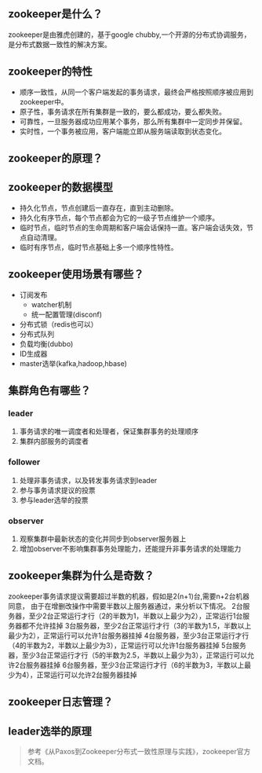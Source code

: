 ## zookeeper是什么？
zookeeper是由雅虎创建的，基于google chubby,一个开源的分布式协调服务，是分布式数据一致性的解决方案。

## zookeeper的特性
* 顺序一致性，从同一个客户端发起的事务请求，最终会严格按照顺序被应用到zookeeper中。
* 原子性，事务请求在所有集群是一致的，要么都成功，要么都失败。
* 可靠性，一旦服务器成功应用某个事务，那么所有集群中一定同步并保留。
* 实时性，一个事务被应用，客户端能立即从服务端读取到状态变化。

## zookeeper的原理？

## zookeeper的数据模型
* 持久化节点，节点创建后一直存在，直到主动删除。
* 持久化有序节点，每个节点都会为它的一级子节点维护一个顺序。
* 临时节点，临时节点的生命周期和客户端会话保持一直。客户端会话失效，节点自动清理。
* 临时有序节点，临时节点基础上多一个顺序性特性。

## zookeeper使用场景有哪些？
* 订阅发布
    * watcher机制
    * 统一配置管理(disconf)
* 分布式锁（redis也可以）
* 分布式队列
* 负载均衡(dubbo)
* ID生成器
* master选举(kafka,hadoop,hbase)

## 集群角色有哪些？
### leader
1. 事务请求的唯一调度者和处理者，保证集群事务的处理顺序
2. 集群内部服务的调度者

### follower
1. 处理非事务请求，以及转发事务请求到leader
2. 参与事务请求提议的投票
3. 参与leader选举的投票

### observer
1. 观察集群中最新状态的变化并同步到observer服务器上
2. 增加observer不影响集群事务处理能力，还能提升非事务请求的处理能力

## zookeeper集群为什么是奇数？
zookeeper事务请求提议需要超过半数的机器，假如是2(n+1)台,需要n+2台机器同意，
由于在增删改操作中需要半数以上服务器通过，来分析以下情况。
2台服务器，至少2台正常运行才行（2的半数为1，半数以上最少为2），正常运行1台服务器都不允许挂掉
3台服务器，至少2台正常运行才行（3的半数为1.5，半数以上最少为2），正常运行可以允许1台服务器挂掉
4台服务器，至少3台正常运行才行（4的半数为2，半数以上最少为3），正常运行可以允许1台服务器挂掉
5台服务器，至少3台正常运行才行（5的半数为2.5，半数以上最少为3），正常运行可以允许2台服务器挂掉
6台服务器，至少3台正常运行才行（6的半数为3，半数以上最少为4），正常运行可以允许2台服务器挂掉

## zookeeper日志管理？

## leader选举的原理


> 参考《从Paxos到Zookeeper分布式一致性原理与实践》，zookeeper官方文档。
